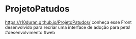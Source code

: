 # ProjetoPatudos
https://r10duran.github.io/ProjetoPatudos/ 
conheça esse Front desenvolvido para recriar uma interface de adoção para pets!
#desenvolvimento
#web
